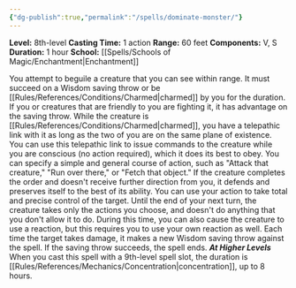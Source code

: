 ```yaml
---
{"dg-publish":true,"permalink":"/spells/dominate-monster/"}
---
```


**Level:** 8th-level
**Casting Time:** 1 action
**Range:** 60 feet
**Components:** V, S
**Duration:** 1 hour
**School:** [[Spells/Schools of Magic/Enchantment\|Enchantment]]

You attempt to beguile a creature that you can see within range. It must succeed on a Wisdom saving throw or be [[Rules/References/Conditions/Charmed\|charmed]] by you for the duration. If you or creatures that are friendly to you are fighting it, it has advantage on the saving throw.
While the creature is [[Rules/References/Conditions/Charmed\|charmed]], you have a telepathic link with it as long as the two of you are on the same plane of existence. You can use this telepathic link to issue commands to the creature while you are conscious (no action required), which it does its best to obey. You can specify a simple and general course of action, such as "Attack that creature," "Run over there," or "Fetch that object." If the creature completes the order and doesn't receive further direction from you, it defends and preserves itself to the best of its ability.
You can use your action to take total and precise control of the target. Until the end of your next turn, the creature takes only the actions you choose, and doesn't do anything that you don't allow it to do. During this time, you can also cause the creature to use a reaction, but this requires you to use your own reaction as well.
Each time the target takes damage, it makes a new Wisdom saving throw against the spell. If the saving throw succeeds, the spell ends.
**_At Higher Levels_**
When you cast this spell with a 9th-level spell slot, the duration is [[Rules/References/Mechanics/Concentration\|concentration]], up to 8 hours.